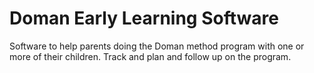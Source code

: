 # Doman Early Learning Software
Software to help parents doing the Doman method program with one or more of their children. Track and plan and follow up on the program.
